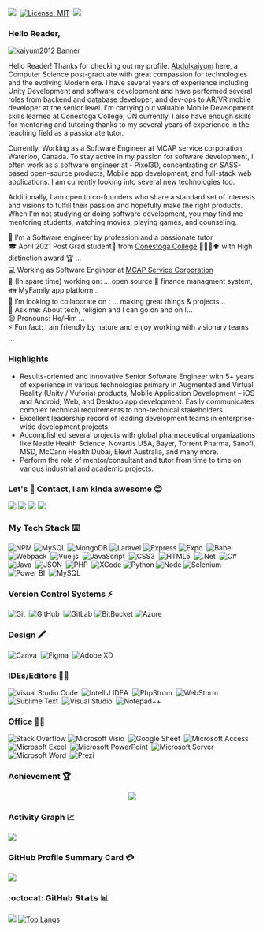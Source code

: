 [![](https://img.shields.io/badge/Create-License-yellow)](https://shields.io/category/license)&nbsp;
[![License: MIT](https://img.shields.io/badge/License-MIT-brightgreen.svg)](https://opensource.org/licenses/MIT)&nbsp;
![](https://komarev.com/ghpvc/?username=kaiyum2024&color-brightgreen.svg)&nbsp; 


### Hello Reader,

[<img alt="kaiyum2012 Banner" src="https://github.com/kaiyum2012/kaiyum2012/blob/main/image.png" align="center" />](https://ca.linkedin.com/in/kaiyum2012)
<br/>


Hello Reader! Thanks for checking out my profile. [Abdulkaiyum](https://ca.linkedin.com/in/kaiyum2012) here, a Computer Science post-graduate with great compassion for technologies and the evolving Modern era. I have several years of experience including Unity Development and software development and have performed several roles from backend and database developer, and dev-ops to AR/VR mobile developer at the senior level. I'm carrying out valuable Mobile Development skills learned at Conestoga College, ON currently. I also have enough skills for mentoring and tutoring thanks to my several years of experience in the teaching field as a passionate tutor.

Currently, Working as a Software Engineer at MCAP service corporation, Waterloo, Canada. To stay active in my passion for software development, I often work as a software engineer at - Pixel3D, concentrating on SASS-based open-source products, Mobile app development, and full-stack web applications. I am currently looking into several new technologies too.

Additionally, I am open to co-founders who share a standard set of interests and visions to fulfill their passion and hopefully make the right products. When I'm not studying or doing software development, you may find me mentoring students, watching movies, playing games, and counseling.


💫 I'm a Software engineer by profession and a passionate tutor 
<br> 🎓 April 2021 Post Grad student🧑 from [Conestoga College](https://www.conestogac.on.ca/) 🏫​👩‍🎓​⬆️️​ with High distinction award 🏆 ...
<br> 💻 Working as Software Engineer at [MCAP Service Corporation](https://www.mcap.com/)
<br> 🔭 (In spare time) working on: ... open source 💸 finance managment system, 👪 MyFamily app platform...
<br> 👯 I’m looking to collaborate on : ... making great things & projects...
<br> 💬 Ask me:  About tech, religion and I can go on and on !...
<br> 😄 Pronouns: He/Him ...
<br> ⚡ Fun fact: I am friendly by nature and enjoy working with visionary teams ...

### Highlights 
- Results-oriented and innovative Senior Software Engineer with 5+ years of experience in various technologies
primary in Augmented and Virtual Reality (Unity / Vuforia) products, Mobile Application Development – iOS and
Android, Web, and Desktop app development.
Easily communicates complex technical requirements to non-technical stakeholders.
- Excellent leadership record of leading development teams in enterprise-wide development projects.
- Accomplished several projects with global pharmaceutical organizations like Nestle Health Science, Novartis USA,
Bayer, Torrent Pharma, Sanofi, MSD, McCann Health Dubai, Elevit Australia, and many more.
- Perform the role of mentor/consultant and tutor from time to time on various industrial and academic projects.


### Let's 📱 Contact, I am kinda awesome 😊 
[![](https://img.shields.io/badge/LinkedIn-Abdulkaiyum_Shaikh-blue?logo=Linkedin&logoColor=blue&labelColor=black)](https://ca.linkedin.com/in/kaiyum2012)
[![](https://img.shields.io/badge/GitHub-Abdulkaiyum_Shaikh-%23181717?logo=github)](https://github.com/kaiyum2012)
[![](https://img.shields.io/badge/Whatsapp-Abdulkaiyum_Shaikh-25D366?logo=whatsapp&logoColor=green)](https://wa.me/+15195006612)
[![](https://img.shields.io/badge/Gmail-Abdulkaiyum_Shaikh-D1483?logo=gmail&logoColor=red&labelColor=white)](mailto:abdulkaiyum.creatrix@gmail.com)

### 𝗠𝘆 Tech 𝗦𝘁𝗮𝗰𝗸 ⌨️
![NPM](https://img.shields.io/badge/NPM-%23000000?style=for-the-badge&logo=npm&logoColor=white)
![MySQL](https://img.shields.io/badge/MySQL-005C84?style=for-the-badge&logo=mysql&logoColor=white)
![MongoDB](https://img.shields.io/badge/MongoDB-4EA94B?style=for-the-badge&logo=mongodb&logoColor=white)
![Laravel](https://img.shields.io/badge/Laravel-FF2D20?style=for-the-badge&logo=laravel&logoColor=white)
![Express](https://img.shields.io/badge/Express.js-000000?style=for-the-badge&logo=express&logoColor=white)
![Expo](https://img.shields.io/badge/expo-1C1E24?style=for-the-badge&logo=expo&logoColor=#D04A37)&nbsp;
![Babel](https://img.shields.io/badge/Babel-F9DC3e?style=for-the-badge&logo=babel&logoColor=black)&nbsp;
![Webpack](https://img.shields.io/badge/webpack-%238DD6F9.svg?style=for-the-badge&logo=webpack&logoColor=black)&nbsp;
![Vue.js](https://img.shields.io/badge/-Vue.js-%232c3e50?style=for-the-badge&logo=vuedotjs)&nbsp;
![JavaScript](https://img.shields.io/badge/javascript-%23323330.svg?style=for-the-badge&logo=javascript&logoColor=%23F7DF1E)&nbsp;
![CSS3](https://img.shields.io/badge/css3-%231572B6.svg?style=for-the-badge&logo=css3&logoColor=white)&nbsp;
![HTML5](https://img.shields.io/badge/html5-%23E34F26.svg?style=for-the-badge&logo=html5&logoColor=white)&nbsp;
![.Net](https://img.shields.io/badge/.NET-5C2D91?style=for-the-badge&logo=.net&logoColor=white)&nbsp;
![C#](https://img.shields.io/badge/c%23-%23239120.svg?style=for-the-badge&logo=c-sharp&logoColor=white)&nbsp;
![Java](https://img.shields.io/badge/java-%23ED8B00.svg?style=for-the-badge&logo=java&logoColor=white)&nbsp;
![JSON](https://img.shields.io/badge/json-5E5C5C?style=for-the-badge&logo=json&logoColor=white)&nbsp;
![PHP](https://img.shields.io/badge/php-%23777BB4.svg?style=for-the-badge&logo=php&logoColor=white)&nbsp;
![XCode](https://img.shields.io/badge/Xcode-007ACC?style=for-the-badge&logo=Xcode&logoColor=white)
![Python](https://img.shields.io/badge/python-3670A0?style=for-the-badge&logo=python&logoColor=ffdd54)
![Node](https://img.shields.io/badge/Node.js-339933?style=for-the-badge&logo=nodedotjs&logoColor=white)
![Selenium](https://img.shields.io/badge/-selenium-%43B02A?style=for-the-badge&logo=selenium&logoColor=white)&nbsp;
![Power BI](https://img.shields.io/badge/Power_BI-F2C811?style=for-the-badge&logo=Power%20BI&logoColor=white)&nbsp;
![MySQL](https://img.shields.io/badge/MySQL-white?style=for-the-badge&logo=MySQL)

### Version Control Systems ⚡

![Git](https://img.shields.io/badge/git-%23F05033.svg?style=for-the-badge&logo=git&logoColor=white)&nbsp;
![GitHub](https://img.shields.io/badge/github-%23121011.svg?style=for-the-badge&logo=github&logoColor=white)&nbsp;
![GitLab](https://img.shields.io/badge/-GitLab-FCA121?style=for-the-badge&logo=gitlab)
![BitBucket](https://img.shields.io/badge/Bitbucket-0747a6?style=for-the-badge&logo=bitbucket&logoColor=white)
![Azure](https://img.shields.io/badge/Azure_DevOps-0078D7?style=for-the-badge&logo=azure-devops&logoColor=white)


### Design 🖍
![Canva](https://img.shields.io/badge/Canva-%2300C4CC.svg?&style=for-the-badge&logo=Canva&logoColor=white)&nbsp;
![Figma](https://img.shields.io/badge/Figma-F24E1E?style=for-the-badge&logo=figma&logoColor=white)&nbsp;
![Adobe XD](https://img.shields.io/badge/Adobe%20XD-470137?style=for-the-badge&logo=Adobe%20XD&logoColor=#FF61F6)&nbsp;

### IDEs/Editors 👨‍💻
![Visual Studio Code](https://img.shields.io/badge/Visual%20Studio%20Code-0078d7.svg?style=for-the-badge&logo=visual-studio-code&logoColor=white)&nbsp;
![IntelliJ IDEA](https://img.shields.io/badge/IntelliJ_IDEA-000000.svg?style=for-the-badge&logo=intellij-idea&logoColor=white)&nbsp;
![PhpStrom](https://img.shields.io/badge/PhpStorm-000000.svg?style=for-the-badge&logo=phpstorm&logoColor=white)&nbsp;
![WebStorm](https://img.shields.io/badge/WebStorm-000000.svg?style=for-the-badge&logo=webstorm&logoColor=white)&nbsp;
![Sublime Text](https://img.shields.io/badge/sublime_text-%23575757.svg?style=for-the-badge&logo=sublime-text&logoColor=important)&nbsp;
![Visual Studio](https://img.shields.io/badge/Visual%20Studio-5C2D91.svg?style=for-the-badge&logo=visual-studio&logoColor=white)&nbsp;
![Notepad++](https://img.shields.io/badge/Notepad++-90E59A.svg?style=for-the-badge&logo=notepad%2B%2B&logoColor=black)


### Office 👨‍💻
![Stack Overflow](https://img.shields.io/badge/Stack_Overflow-FE7A16?style=for-the-badge&logo=stack-overflow&logoColor=white)
![Microsoft Visio](https://img.shields.io/badge/Microsoft_Visio-3955A3?style=for-the-badge&logo=microsoft-visio&logoColor=white)&nbsp;
![Google Sheet](https://img.shields.io/badge/Google%20Sheets-34A853?style=for-the-badge&logo=google-sheets&logoColor=white)&nbsp;
![Microsoft Access](https://img.shields.io/badge/Microsoft_Access-A4373A?style=for-the-badge&logo=microsoft-access&logoColor=white)&nbsp;
![Microsoft Excel](https://img.shields.io/badge/Microsoft_Excel-217346?style=for-the-badge&logo=microsoft-excel&logoColor=white)&nbsp;
![Microsoft PowerPoint](https://img.shields.io/badge/Microsoft_PowerPoint-B7472A?style=for-the-badge&logo=microsoft-powerpoint&logoColor=white)&nbsp;
![Microsoft Server](https://img.shields.io/badge/Microsoft_SQL_Server-CC2927?style=for-the-badge&logo=microsoft-sql-server&logoColor=white)&nbsp;
![Microsoft Word](https://img.shields.io/badge/Microsoft_Word-2B579A?style=for-the-badge&logo=microsoft-word&logoColor=white)&nbsp;
![Prezi](https://img.shields.io/badge/Prezi-3181FF?style=for-the-badge&logo=prezi&logoColor=white)



### Achievement 🏆
<p align="center"><img src="https://github-profile-trophy.vercel.app/?username=kaiyum2012&no-frame=true&theme=chalk" /></a> </p>

### Activity Graph 📈
![](https://activity-graph.herokuapp.com/graph?username=kaiyum2024&theme=github)

### GitHub Profile Summary Card 💳
![](https://github-profile-summary-cards.vercel.app/api/cards/profile-details?username=kaiyum2024&theme=vue)

### :octocat: GitHub 𝗦𝘁𝗮𝘁𝘀 📊
[![](https://github-readme-stats.vercel.app/api?username=kaiyum2012&count_private=true&show_icons=true&border_radius=10&include_all_commits=true&theme=vue)](https://kaiyum2012.github.io/) 
[![Top Langs](https://github-readme-stats.vercel.app/api/top-langs/?username=kaiyum2012&theme=vue)](https://github.com/kaiyum2012/github-readme-stats)

